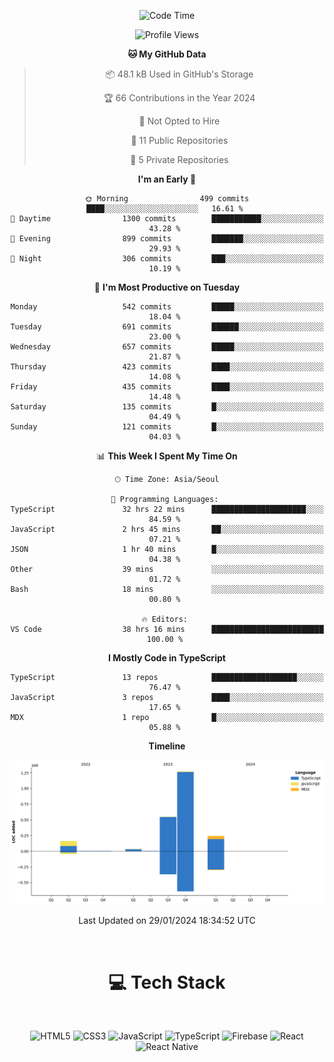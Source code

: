 <div align="center">

  <!--START_SECTION:waka-->
![Code Time](http://img.shields.io/badge/Code%20Time-470%20hrs%2030%20mins-blue)

![Profile Views](http://img.shields.io/badge/Profile%20Views-0-blue)

**🐱 My GitHub Data** 

> 📦 48.1 kB Used in GitHub's Storage 
 > 
> 🏆 66 Contributions in the Year 2024
 > 
> 🚫 Not Opted to Hire
 > 
> 📜 11 Public Repositories 
 > 
> 🔑 5 Private Repositories 
 > 
**I'm an Early 🐤** 

```text
🌞 Morning                499 commits         ████░░░░░░░░░░░░░░░░░░░░░   16.61 % 
🌆 Daytime                1300 commits        ███████████░░░░░░░░░░░░░░   43.28 % 
🌃 Evening                899 commits         ███████░░░░░░░░░░░░░░░░░░   29.93 % 
🌙 Night                  306 commits         ███░░░░░░░░░░░░░░░░░░░░░░   10.19 % 
```
📅 **I'm Most Productive on Tuesday** 

```text
Monday                   542 commits         █████░░░░░░░░░░░░░░░░░░░░   18.04 % 
Tuesday                  691 commits         ██████░░░░░░░░░░░░░░░░░░░   23.00 % 
Wednesday                657 commits         █████░░░░░░░░░░░░░░░░░░░░   21.87 % 
Thursday                 423 commits         ████░░░░░░░░░░░░░░░░░░░░░   14.08 % 
Friday                   435 commits         ████░░░░░░░░░░░░░░░░░░░░░   14.48 % 
Saturday                 135 commits         █░░░░░░░░░░░░░░░░░░░░░░░░   04.49 % 
Sunday                   121 commits         █░░░░░░░░░░░░░░░░░░░░░░░░   04.03 % 
```


📊 **This Week I Spent My Time On** 

```text
🕑︎ Time Zone: Asia/Seoul

💬 Programming Languages: 
TypeScript               32 hrs 22 mins      █████████████████████░░░░   84.59 % 
JavaScript               2 hrs 45 mins       ██░░░░░░░░░░░░░░░░░░░░░░░   07.21 % 
JSON                     1 hr 40 mins        █░░░░░░░░░░░░░░░░░░░░░░░░   04.38 % 
Other                    39 mins             ░░░░░░░░░░░░░░░░░░░░░░░░░   01.72 % 
Bash                     18 mins             ░░░░░░░░░░░░░░░░░░░░░░░░░   00.80 % 

🔥 Editors: 
VS Code                  38 hrs 16 mins      █████████████████████████   100.00 % 
```

**I Mostly Code in TypeScript** 

```text
TypeScript               13 repos            ███████████████████░░░░░░   76.47 % 
JavaScript               3 repos             ████░░░░░░░░░░░░░░░░░░░░░   17.65 % 
MDX                      1 repo              █░░░░░░░░░░░░░░░░░░░░░░░░   05.88 % 
```



**Timeline**

![Lines of Code chart](https://raw.githubusercontent.com/SONGDAM/SONGDAM/master/assets/bar_graph.png)


 Last Updated on 29/01/2024 18:34:52 UTC
<!--END_SECTION:waka-->

  
 <br>
  
# 💻 Tech Stack
  
</div>

</br>

<div align="center">

   ![HTML5](https://img.shields.io/badge/html5-%23E34F26.svg?style=for-the-badge&logo=html5&logoColor=white) ![CSS3](https://img.shields.io/badge/css3-%231572B6.svg?style=for-the-badge&logo=css3&logoColor=white) ![JavaScript](https://img.shields.io/badge/javascript-%23323330.svg?style=for-the-badge&logo=javascript&logoColor=%23F7DF1E) 
 ![TypeScript](https://img.shields.io/badge/typescript-%23007ACC.svg?style=for-the-badge&logo=typescript&logoColor=white)
  ![Firebase](https://img.shields.io/badge/firebase-%23039BE5.svg?style=for-the-badge&logo=firebase) 
 ![React](https://img.shields.io/badge/react-%2320232a.svg?style=for-the-badge&logo=react&logoColor=%2361DAFB) ![React Native](https://img.shields.io/badge/react_native-%2320232a.svg?style=for-the-badge&logo=react&logoColor=%2361DAFB) 

 
</div>
